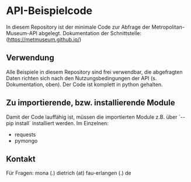# API-Beispielcode

In diesem Repository ist der minimale Code zur Abfrage der Metropolitan-Museum-API abgelegt. Dokumentation der Schnittstelle: (https://metmuseum.github.io/)

## Verwendung

Alle Beispiele in diesem Repository sind frei verwendbar, die abgefragten Daten richten sich nach den Nutzungsbedingungen der API (s. Dokumentation, oben). Der Code ist komplett in python gehalten.

## Zu importierende, bzw. installierende Module

Damit der Code lauffähig ist, müssen die importierten Module z.B. über ´--pip install´ installiert werden. Im Einzelnen:
* requests
* pymongo

## Kontakt

Für Fragen: mona (.) dietrich (at) fau-erlangen (.) de
